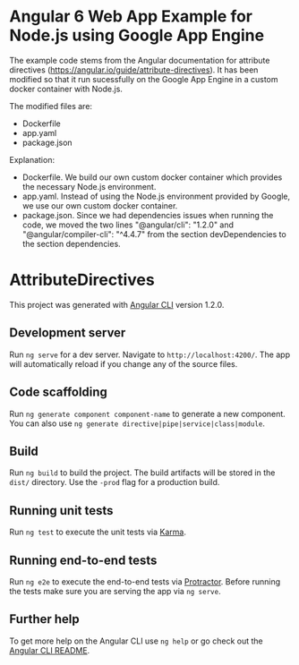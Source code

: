 # Angular 6 Web App Example for Node.js using Google App Engine

The example code stems from the Angular documentation for attribute directives (https://angular.io/guide/attribute-directives). It has been modified so that it run sucessfully on the Google App Engine in a custom docker container with Node.js.

The modified files are:
- Dockerfile
- app.yaml
- package.json

Explanation:
- Dockerfile. We build our own custom docker container which provides the necessary Node.js environment.
- app.yaml. Instead of using the Node.js environment provided by Google, we use our own custom docker container.
- package.json. Since we had dependencies issues when running the code, we moved the two lines "@angular/cli": "1.2.0" and "@angular/compiler-cli": "^4.4.7" from the section devDependencies to the section dependencies.


# AttributeDirectives

This project was generated with [Angular CLI](https://github.com/angular/angular-cli) version 1.2.0.

## Development server

Run `ng serve` for a dev server. Navigate to `http://localhost:4200/`. The app will automatically reload if you change any of the source files.

## Code scaffolding

Run `ng generate component component-name` to generate a new component. You can also use `ng generate directive|pipe|service|class|module`.

## Build

Run `ng build` to build the project. The build artifacts will be stored in the `dist/` directory. Use the `-prod` flag for a production build.

## Running unit tests

Run `ng test` to execute the unit tests via [Karma](https://karma-runner.github.io).

## Running end-to-end tests

Run `ng e2e` to execute the end-to-end tests via [Protractor](http://www.protractortest.org/).
Before running the tests make sure you are serving the app via `ng serve`.

## Further help

To get more help on the Angular CLI use `ng help` or go check out the [Angular CLI README](https://github.com/angular/angular-cli/blob/master/README.md).
